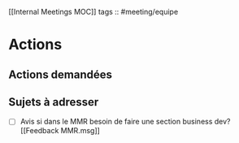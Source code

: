 [[Internal Meetings MOC]]
tags :: #meeting/equipe 

# Actions
## Actions demandées

## Sujets à adresser
- [ ] Avis si dans le MMR besoin de faire une section business dev?
	[[Feedback MMR.msg]]

